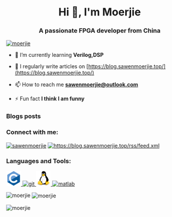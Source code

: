 
<h1 align="center">Hi 👋, I'm Moerjie</h1>
<h3 align="center">A passionate FPGA developer from China</h3>

<p align="left"> <a href="https://github.com/ryo-ma/github-profile-trophy"><img src="https://github-profile-trophy.vercel.app/?username=moerjie" alt="moerjie" /></a> </p>

- 🌱 I’m currently learning **Verilog,DSP**

- 📝 I regularly write articles on [https://blog.sawenmoerjie.top/](https://blog.sawenmoerjie.top/)

- 📫 How to reach me **sawenmoerjie@outlook.com**

- ⚡ Fun fact **I think I am funny**

### Blogs posts
<!-- BLOG-POST-LIST:START -->
<!-- BLOG-POST-LIST:END -->

<h3 align="left">Connect with me:</h3>
<p align="left">
<a href="https://twitter.com/sawenmoerjie" target="blank"><img align="center" src="https://raw.githubusercontent.com/rahuldkjain/github-profile-readme-generator/master/src/images/icons/Social/twitter.svg" alt="sawenmoerjie" height="30" width="40" /></a>
<a href="/https://blog.sawenmoerjie.top/rss/feed.xml" target="blank"><img align="center" src="https://raw.githubusercontent.com/rahuldkjain/github-profile-readme-generator/master/src/images/icons/Social/rss.svg" alt="https://blog.sawenmoerjie.top/rss/feed.xml" height="30" width="40" /></a>
</p>

<h3 align="left">Languages and Tools:</h3>
<p align="left"> <a href="https://www.cprogramming.com/" target="_blank" rel="noreferrer"> <img src="https://raw.githubusercontent.com/devicons/devicon/master/icons/c/c-original.svg" alt="c" width="40" height="40"/> </a> <a href="https://git-scm.com/" target="_blank" rel="noreferrer"> <img src="https://www.vectorlogo.zone/logos/git-scm/git-scm-icon.svg" alt="git" width="40" height="40"/> </a> <a href="https://www.linux.org/" target="_blank" rel="noreferrer"> <img src="https://raw.githubusercontent.com/devicons/devicon/master/icons/linux/linux-original.svg" alt="linux" width="40" height="40"/> </a> <a href="https://www.mathworks.com/" target="_blank" rel="noreferrer"> <img src="https://upload.wikimedia.org/wikipedia/commons/2/21/Matlab_Logo.png" alt="matlab" width="40" height="40"/> </a> </p>

<p><img align="left" src="https://github-readme-stats.vercel.app/api/top-langs?username=moerjie&show_icons=true&locale=en&layout=compact" alt="moerjie" /></p>

<p>&nbsp;<img align="center" src="https://github-readme-stats.vercel.app/api?username=moerjie&show_icons=true&locale=en" alt="moerjie" /></p>

<p><img align="center" src="https://github-readme-streak-stats.herokuapp.com/?user=moerjie&" alt="moerjie" /></p>
